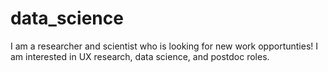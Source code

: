 # data_science
I am a researcher and scientist who is looking for new work opportunties! I am interested in UX research, data science, and postdoc roles.
